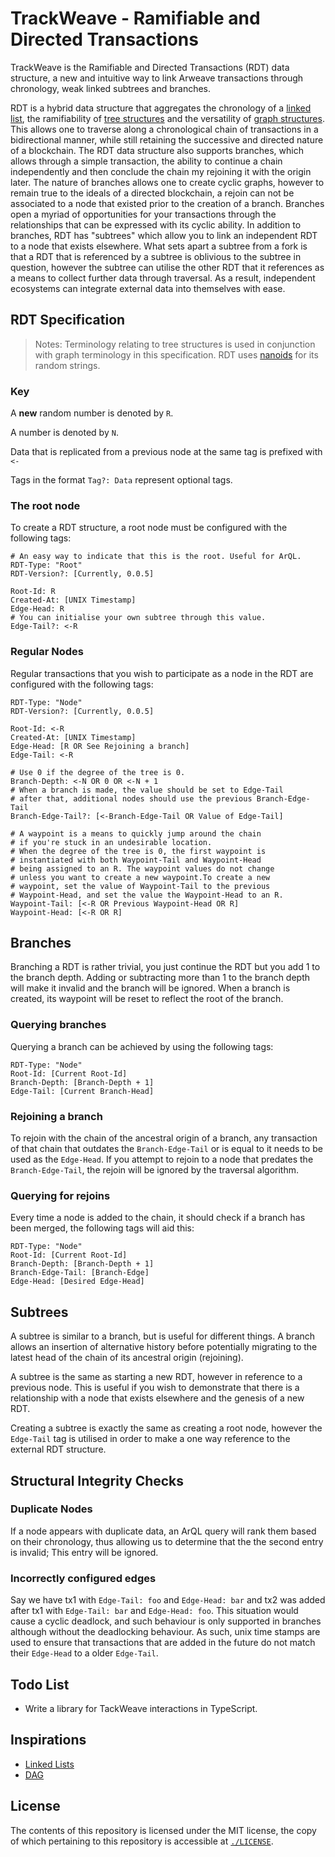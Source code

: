 # TrackWeave - Ramifiable and Directed Transactions

TrackWeave is the Ramifiable and Directed Transactions (RDT) data structure,
a new and intuitive way to link Arweave transactions through chronology, weak
linked subtrees and branches.

RDT is a hybrid data structure that aggregates the chronology of a
[linked list](https://en.wikipedia.org/wiki/Linked_list),
the ramifiability of
[tree structures](<https://en.wikipedia.org/wiki/Tree_(data_structure)>)
and the versatility of
[graph structures](<https://en.wikipedia.org/wiki/Graph_(data_structure)>).
This allows one to traverse along a chronological chain of transactions in a
bidirectional manner, while still retaining the successive and directed nature
of a blockchain. The RDT data structure also supports branches, which allows
through a simple transaction, the ability to continue a chain independently
and then conclude the chain my rejoining it with the origin later. The nature
of branches allows one to create cyclic graphs, however to remain true to the
ideals of a directed blockchain, a rejoin can not be associated to a node that
existed prior to the creation of a branch. Branches open a myriad of
opportunities for your transactions through the relationships that can be
expressed with its cyclic ability. In addition to branches, RDT has "subtrees"
which allow you to link an independent RDT to a node that exists elsewhere.
What sets apart a subtree from a fork is that a RDT that is referenced by a
subtree is oblivious to the subtree in question, however the subtree can
utilise the other RDT that it references as a means to collect further data
through traversal. As a result, independent ecosystems can integrate external
data into themselves with ease.

## RDT Specification

> Notes:
> Terminology relating to tree structures is used in conjunction with graph
> terminology in this specification.
> RDT uses [nanoids](https://github.com/ai/nanoid) for its random strings.

### Key

A **new** random number is denoted by `R`.

A number is denoted by `N`.

Data that is replicated from a previous node at the same tag is
prefixed with `<-`

Tags in the format `Tag?: Data` represent optional tags.

### The root node

To create a RDT structure, a root node must be configured with
the following tags:

```
# An easy way to indicate that this is the root. Useful for ArQL.
RDT-Type: "Root"
RDT-Version?: [Currently, 0.0.5]

Root-Id: R
Created-At: [UNIX Timestamp]
Edge-Head: R
# You can initialise your own subtree through this value.
Edge-Tail?: <-R
```

### Regular Nodes

Regular transactions that you wish to participate as a node in the RDT
are configured with the following tags:

```
RDT-Type: "Node"
RDT-Version?: [Currently, 0.0.5]

Root-Id: <-R
Created-At: [UNIX Timestamp]
Edge-Head: [R OR See Rejoining a branch]
Edge-Tail: <-R

# Use 0 if the degree of the tree is 0.
Branch-Depth: <-N OR 0 OR <-N + 1
# When a branch is made, the value should be set to Edge-Tail
# after that, additional nodes should use the previous Branch-Edge-Tail
Branch-Edge-Tail?: [<-Branch-Edge-Tail OR Value of Edge-Tail]

# A waypoint is a means to quickly jump around the chain
# if you're stuck in an undesirable location.
# When the degree of the tree is 0, the first waypoint is
# instantiated with both Waypoint-Tail and Waypoint-Head
# being assigned to an R. The waypoint values do not change
# unless you want to create a new waypoint.To create a new
# waypoint, set the value of Waypoint-Tail to the previous
# Waypoint-Head, and set the value the Waypoint-Head to an R.
Waypoint-Tail: [<-R OR Previous Waypoint-Head OR R]
Waypoint-Head: [<-R OR R]
```

## Branches

Branching a RDT is rather trivial, you just continue the RDT but you add 1 to
the branch depth. Adding or subtracting more than 1 to the branch depth will
make it invalid and the branch will be ignored. When a branch is created, its
waypoint will be reset to reflect the root of the branch.

### Querying branches

Querying a branch can be achieved by using the following tags:

```
RDT-Type: "Node"
Root-Id: [Current Root-Id]
Branch-Depth: [Branch-Depth + 1]
Edge-Tail: [Current Branch-Head]
```

### Rejoining a branch

To rejoin with the chain of the ancestral origin of a branch, any transaction of
that chain that outdates the `Branch-Edge-Tail` or is equal to it needs to be
used as the `Edge-Head`. If you attempt to rejoin to a node that predates the
`Branch-Edge-Tail`, the rejoin will be ignored by the traversal algorithm.

### Querying for rejoins

Every time a node is added to the chain, it should check if a branch has been
merged, the following tags will aid this:

```
RDT-Type: "Node"
Root-Id: [Current Root-Id]
Branch-Depth: [Branch-Depth + 1]
Branch-Edge-Tail: [Branch-Edge]
Edge-Head: [Desired Edge-Head]
```

## Subtrees

A subtree is similar to a branch, but is useful for different things. A branch
allows an insertion of alternative history before potentially migrating to the
latest head of the chain of its ancestral origin (rejoining).

A subtree is the same as starting a new RDT, however in reference to a previous
node. This is useful if you wish to demonstrate that there is a relationship
with a node that exists elsewhere and the genesis of a new RDT.

Creating a subtree is exactly the same as creating a root node, however the
`Edge-Tail` tag is utilised in order to make a one way reference to the
external RDT structure.

## Structural Integrity Checks

### Duplicate Nodes

If a node appears with duplicate data, an ArQL query will rank them based on
their chronology, thus allowing us to determine that the the second entry is
invalid; This entry will be ignored.

### Incorrectly configured edges

Say we have tx1 with `Edge-Tail: foo` and `Edge-Head: bar` and tx2 was added
after tx1 with `Edge-Tail: bar` and `Edge-Head: foo`. This situation would
cause a cyclic deadlock, and such behaviour is only supported in branches
although without the deadlocking behaviour. As such, unix time stamps are used
to ensure that transactions that are added in the future do not match their
`Edge-Head` to a older `Edge-Tail`.

## Todo List

- Write a library for TackWeave interactions in TypeScript.

## Inspirations

- [Linked Lists](https://en.wikipedia.org/wiki/Linked_list)
- [DAG](https://en.wikipedia.org/wiki/Directed_acyclic_graph)

## License

The contents of this repository is licensed under the MIT license,
the copy of which pertaining to this repository is accessible at
[`./LICENSE`](./LICENSE).
